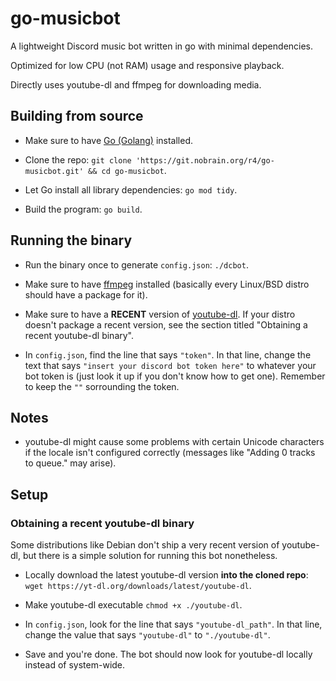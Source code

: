 # go-musicbot

A lightweight Discord music bot written in go with minimal dependencies.

Optimized for low CPU (not RAM) usage and responsive playback.

Directly uses youtube-dl and ffmpeg for downloading media.

## Building from source

- Make sure to have [Go (Golang)](https://golang.org) installed.

- Clone the repo: `git clone 'https://git.nobrain.org/r4/go-musicbot.git' && cd go-musicbot`.

- Let Go install all library dependencies: `go mod tidy`.

- Build the program: `go build`.

## Running the binary

- Run the binary once to generate `config.json`: `./dcbot`.

- Make sure to have [ffmpeg](https://ffmpeg.org/) installed (basically every Linux/BSD distro should have a package for it).

- Make sure to have a **RECENT** version of [youtube-dl](https://yt-dl.org/). If your distro doesn't package a recent version, see the section titled "Obtaining a recent youtube-dl binary".

- In `config.json`, find the line that says `"token"`. In that line, change the text that says `"insert your discord bot token here"` to whatever your bot token is (just look it up if you don't know how to get one). Remember to keep the `""` sorrounding the token.

## Notes

- youtube-dl might cause some problems with certain Unicode characters if the locale isn't configured correctly (messages like "Adding 0 tracks to queue." may arise).

## Setup

### Obtaining a recent youtube-dl binary

Some distributions like Debian don't ship a very recent version of youtube-dl, but there is a simple solution for running this bot nonetheless.

- Locally download the latest youtube-dl version **into the cloned repo**: `wget https://yt-dl.org/downloads/latest/youtube-dl`.

- Make youtube-dl executable `chmod +x ./youtube-dl`.

- In `config.json`, look for the line that says `"youtube-dl_path"`. In that line, change the value that says `"youtube-dl"` to `"./youtube-dl"`.

- Save and you're done. The bot should now look for youtube-dl locally instead of system-wide.
